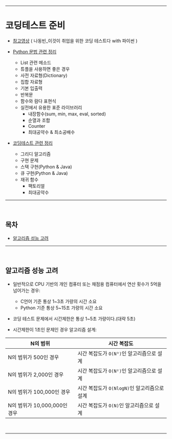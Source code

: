 ___
# 코딩테스트 준비
- [참고영상](https://www.youtube.com/playlist?list=PLRx0vPvlEmdAghTr5mXQxGpHjWqSz0dgC) ( 나동빈_이것이 취업을 위한 코딩 테스트다 with 파이썬 )
- [Python 문법 관련 정리](Python%20문법%20관련%20정리.md)
  - List 관련 메소드
  - 튜플을 사용하면 좋은 경우
  - 사전 자료형(Dictionary)
  - 집합 자료형
  - 기본 입출력
  - 반복문
  - 함수와 람다 표현식
  - 실전에서 유용한 표준 라이브러리
    - 내장함수(sum, min, max, eval, sorted)
    - 순열과 조합
    - Counter
    - 최대공약수 & 최소공배수

- [코딩테스트 관련 정리](코딩테스트%20관련%20정리.md)
  - 그리디 알고리즘
  - 구현 문제
  - 스택 구현(Python & Java)
  - 큐 구현(Python & Java)
  - 재귀 함수
    - 팩토리얼
    - 최대공약수
___
<br>

## 목차
  - [알고리즘 성능 고려](#알고리즘-성능-고려)
___
<br>

## 알고리즘 성능 고려
- 일반적으로 CPU 기반의 개인 컴퓨터 또는 채점용 컴퓨터에서 연산 횟수가 5억을 넘어가는 경우:
  - C언어 기준 통상 1~3초 가량의 시간 소요
  - Python 기준 통상 5~15초 가량의 시간 소요
- 코딩 테스트 문제에서 시간제한은 통상 1~5초 가량이다.(대략 5초)

- 시간제한이 1초인 문제인 경우 알고리즘 설계:

| N의 범위 | 시간 복잡도 |
|----------|-------------|
|N의 범위가 500인 경우        | 시간 복잡도가 `O(N³)`인 알고리즘으로 설계    |
|N의 범위가 2,000인 경우      | 시간 복잡도가 `O(N²)`인 알고리즘으로 설계    |
|N의 범위가 100,000인 경우    | 시간 복잡도가 `O(NlogN)`인 알고리즘으로 설계 |
|N의 범위가 10,000,000인 경우 | 시간 복잡도가 `O(N)`인 알고리즘으로 설계     |
<br>

___